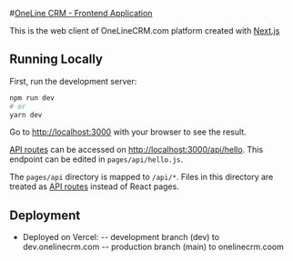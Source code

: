 #[OneLine CRM - Frontend Application](onelinecrm.com)

This is the web client of OneLineCRM.com platform created with [Next.js](https://nextjs.org/)

## Running Locally
First, run the development server:

```bash
npm run dev
# or
yarn dev
```

Go to [http://localhost:3000](http://localhost:3000) with your browser to see the result.

[API routes](https://nextjs.org/docs/api-routes/introduction) can be accessed on [http://localhost:3000/api/hello](http://localhost:3000/api/hello). This endpoint can be edited in `pages/api/hello.js`.

The `pages/api` directory is mapped to `/api/*`. Files in this directory are treated as [API routes](https://nextjs.org/docs/api-routes/introduction) instead of React pages.

## Deployment

- Deployed on Vercel:
-- development branch (dev) to dev.onelinecrm.com
-- production branch (main) to onelinecrm.coom

